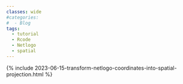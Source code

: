 ```yaml
---
classes: wide
#categories:
#  - Blog
tags:
  - tutorial
  - Rcode
  - Netlogo
  - spatial
---
```


{% include 2023-06-15-transform-netlogo-coordinates-into-spatial-projection.html %}